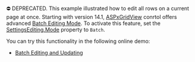 ⛔ DEPRECATED. This example illustrated how to edit all rows on a current page at once. Starting with version 14.1, [ASPxGridView](https://docs.devexpress.com/AspNet/DevExpress.Web.ASPxGridView) conrtol offers advanced [Batch Editing Mode](https://docs.devexpress.com/AspNet/16443/components/grid-view/concepts/edit-data/batch-edit-mode). To activate this feature, set the [SettingsEditing.Mode](https://docs.devexpress.com/AspNet/DevExpress.Web.ASPxGridViewEditingSettings.Mode) property to `Batch`.

You can try this functionality in the following online demo:

- [Batch Editing and Updating](https://demos.devexpress.com/ASPxGridViewDemos/GridEditing/BatchEditing.aspx)
